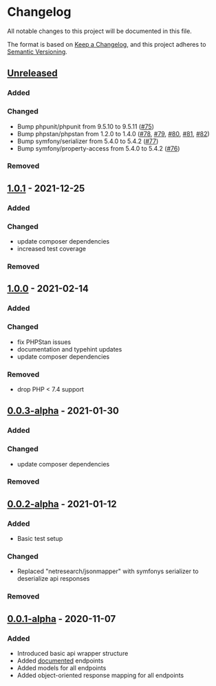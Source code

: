 # Changelog
All notable changes to this project will be documented in this file.

The format is based on [Keep a Changelog](https://keepachangelog.com/en/1.0.0/),
and this project adheres to [Semantic Versioning](https://semver.org/spec/v2.0.0.html).

## [Unreleased]
### Added

### Changed
- Bump phpunit/phpunit from 9.5.10 to 9.5.11 ([#75](https://github.com/stephan-strate/php-cover-art-archive-api/pull/75))
- Bump phpstan/phpstan from 1.2.0 to 1.4.0 ([#78](https://github.com/stephan-strate/php-cover-art-archive-api/pull/78), [#79](https://github.com/stephan-strate/php-cover-art-archive-api/pull/79), [#80](https://github.com/stephan-strate/php-cover-art-archive-api/pull/80), [#81](https://github.com/stephan-strate/php-cover-art-archive-api/pull/81), [#82](https://github.com/stephan-strate/php-cover-art-archive-api/pull/82))
- Bump symfony/serializer from 5.4.0 to 5.4.2 ([#77](https://github.com/stephan-strate/php-cover-art-archive-api/pull/77))
- Bump symfony/property-access from 5.4.0 to 5.4.2 ([#76](https://github.com/stephan-strate/php-cover-art-archive-api/pull/76))

### Removed

## [1.0.1] - 2021-12-25
### Added

### Changed
- update composer dependencies
- increased test coverage

### Removed

## [1.0.0] - 2021-02-14
### Added

### Changed
- fix PHPStan issues
- documentation and typehint updates
- update composer dependencies

### Removed
- drop PHP < 7.4 support

## [0.0.3-alpha] - 2021-01-30
### Added

### Changed
- update composer dependencies

### Removed

## [0.0.2-alpha] - 2021-01-12
### Added
- Basic test setup

### Changed
- Replaced "netresearch/jsonmapper" with symfonys serializer to deserialize api responses

### Removed

## [0.0.1-alpha] - 2020-11-07
### Added
- Introduced basic api wrapper structure
- Added [documented](https://musicbrainz.org/doc/Cover_Art_Archive/API) endpoints
- Added models for all endpoints
- Added object-oriented response mapping for all endpoints

[Unreleased]: https://github.com/stephan-strate/php-cover-art-archive-api/compare/v1.0.1...HEAD
[0.0.1-alpha]: https://github.com/stephan-strate/php-cover-art-archive-api/releases/tag/v0.0.1-alpha
[0.0.2-alpha]: https://github.com/stephan-strate/php-cover-art-archive-api/compare/v0.0.1-alpha...v0.0.2-alpha
[0.0.3-alpha]: https://github.com/stephan-strate/php-cover-art-archive-api/compare/v0.0.2-alpha...v0.0.3-alpha
[1.0.0]: https://github.com/stephan-strate/php-cover-art-archive-api/compare/v0.0.3-alpha...v1.0.0
[1.0.1]: https://github.com/stephan-strate/php-cover-art-archive-api/compare/v1.0.0...v1.0.1
